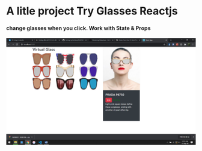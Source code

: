 # A litle project Try Glasses Reactjs
#### change glasses when you click. Work with State & Props
![Image of project](./public/img/glass1.png)
